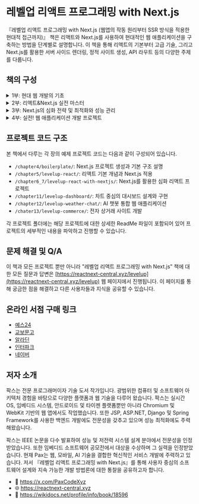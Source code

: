 # 레벨업 리액트 프로그래밍 with Next.js

『레벨업 리액트 프로그래밍 with Next.js (웹앱의 작동 원리부터 SSR 방식을 적용한 현대적 접근까지)』 책은 리액트와 Next.js를 사용하여 현대적인 웹 애플리케이션을 구축하는 방법을 단계별로 설명합니다. 이 책을 통해 리액트의 기본부터 고급 기술, 그리고 Next.js를 활용한 서버 사이드 렌더링, 정적 사이트 생성, API 라우트 등의 다양한 주제를 다룹니다.

## 책의 구성

<details>
  <summary>1부: 현대 웹 개발의 기초</summary>

👉 1장. 리액트와 Next.js를 통한 웹 개발 혁신
  - 1.1 리액트와 Next.js는 무엇인가?
  - 1.2 리액트와 Next.js로 얻는 사용자 경험 향상
  - 1.3 리액트와 Next.js를 통한 개발자 생산성의 제고
  - 1.4 왜 Next.js인가?
  - 1.5 요약 및 연습 문제

👉 2장. 웹 세계의 이해
  - 2.1 웹의 기초: 웹 개발 히스토리
  - 2.2 렌더링의 이해: 브라우저에서의 웹 페이지 렌더링 메커니즘
  - 2.3 웹의 기본 구성 요소: HTML, CSS, 자바스크립트
  - 2.4 네트워킹 기초: 도메인, URL, 라우팅
  - 2.5 인프라 구조: 웹 서버, 엣지, CDN
  - 2.6 웹 개발의 필수 구성 요소: 주요 기술과 도구의 통합
  - 2.7 요약 및 연습 문제

👉 3장. 현대 웹 개발의 고급 기법
  - 3.1 Next.js 렌더링의 신세계: SSR, CSR, 하이드레이션, 웹 스트리밍
  - 3.2 코드 유지 보수성의 탁월함: 모듈화와 함수형 프로그래밍 접근 방식
  - 3.3 배포 및 운영 최적화 전략: 서버 아키텍처의 다양한 옵션
  - 3.4 현대 웹 프레임워크와 라이브러리: 리액트, 앵귤러, 뷰, 스벨트
  - 3.5 코어 웹 바이탈: 사용자 경험을 개선하는 접근
  - 3.6 요약 및 연습 문제
</details>

<details>
  <summary>2부: 리액트&Next.js 실전 마스터</summary>

👉 4장. 효율적인 웹 개발 환경 구축

  - 4.1 개발 도구 및 라이브러리 설치
  - 4.2 Next.js 설치
  - 4.3 첫 Next.js 프로젝트 시작: 보일러플레이트 애플리케이션
  - 4.4 생산성을 높이는 개발 환경 설정
  - 4.5 개발 환경의 보안과 유지 보수

👉 5장. 웹 애플리케이션의 뼈대 만들기

  - 5.1 Next.js를 위한 리액트 개요
  - 5.2 리액트 컴포넌트와 속성
  - 5.3 리액트 사용자 상호 작용과 상태 관리
  - 5.4 리액트의 고급 개념과 패턴
  - 5.5 반응형 내비게이션 메뉴 실습하기

👉 6장. 최적의 Next.js 애플리케이션 구조 설계

  - 6.1 Next.js 프로젝트 구조와 조직화
  - 6.2 Next.js 앱 라우터 기반 라우팅 기법
  - 6.3 라우팅 시 특정 상황에 대한 UI 처리
  - 6.4 CSS 스타일과 디자인 적용
  - 6.5 Next.js의 내장 기능을 활용한 이미지, 폰트, 외부 스크립트 최적화

</details>

<details>
  <summary>3부: Next.js의 심화 전략 및 최적화와 성능 관리</summary>

👉 8장. Next.js 고급 기법 탐구

  - 8.1 병렬 라우트 및 경로 가로채기
  - 8.2 라우터 핸들러: 동적 라우팅 관리
  - 8.3 미들웨어: 서버의 요청 완료 전 효율적 처리
  - 8.4 i18n: 다국어 제공
  - 8.5 폼 및 변형: 서버 액션
  - 8.6 메타데이터 관리
  - 8.7 지연 로딩 성능 최적화
  - 8.8 MDX 사용
  - 8.9 콘텐츠 개발을 효율화하는 초안 모드
  - 8.10 콘텐츠 보안 정책
  - 8.11 인증: 사용자 보안 관리

👉 9장. 안정적으로 서비스하는 배포 및 전략

  - 9.1 웹 애플리케이션을 운영하는 빌드 최적화
  - 9.2 다양한 배포 옵션
  - 9.3 Next.js 배포 최적화 및 관리 전략
  - 9.4 소프트웨어 장애 복구와 안정성

👉 10장. Next.js 애플리케이션 테스팅 및 성능 측정과 최적화

  - 10.1 단위 및 통합 테스트: Jest와 리액트 테스팅 라이브러리
  - 10.2 E2E 테스트: Cypress, Playwright
  - 10.3 웹 바이탈: Next.js의 내장 기능을 활용한 성능 측정
  - 10.4 성능을 최적화하는 크롬 개발자 도구와 라이트 하우스

</details>

<details>
  <summary>4부: 실전! 웹 애플리케이션 개발 프로젝트</summary>

👉 11장. 차트 중심 대시보드 설계

  - 11.1 프로젝트 소개 및 라이브러리 설정
  - 11.2 웹 애플리케이션 스타일링 및 메인 페이지 구축
  - 11.3 버셀 Postgres 데이터베이스 생성 및 환경 변수 설정
  - 11.4 인증 환경 설정과 회원가입 및 로그인 구현
  - 11.5 대시보드 사용자 인터페이스 개선: 사이드 메뉴 구현
  - 11.6 사용자 계정 관리 및 API 사용 키 발급
  - 11.7 프로젝트 관리
  - 11.8 웹 바이탈 지표 정보 추출과 수집
  - 11.9 라우터 핸들러를 통한 데이터 수신 및 데이터베이스 저장
  - 11.10 대시보드 UI 구성
  - 11.11 버셀 배포 플랫폼에 배포 및 업데이트 필요 사항

👉 12장. AI 챗봇을 통합하는 웹 애플리케이션

  - 12.1 프로젝트 소개와 라이브러리 설정
  - 12.2 웹 애플리케이션 스타일링 및 메인 레이아웃 구성
  - 12.3 OpenAI API와 버셀 AI SDK 알아보기
  - 12.4 날씨 대화에서 구조화된 데이터 추출하기
  - 12.5 현재 날씨 정보를 컴포넌트 UI로 제공하는 챗봇 만들기
  - 12.6 날씨 AI 챗봇 구현 완성
  - 12.7 추가로 고려해볼 사항

👉 13장. 전자 상거래 사이트

  - 13.1 프로젝트 소개 및 라이브러리 설정
  - 13.2 쇼피파이와의 헤드리스 스토어프런트 통합
  - 13.3 전자 상거래 사이트를 개발하는 베스트 프랙티스
  - 13.4 추가로 고려해볼 사항

</details>

## 프로젝트 코드 구조

본 책에서 다루는 각 장의 예제 프로젝트 코드는 다음과 같이 구성되어 있습니다.

- `/chapter4/boilerplate/`: Next.js 프로젝트 생성과 기본 구조 설명
- `/chapter5/levelup-react/`: 리액트 기본 개념과 Next.js 적용
- `/chapter6_7/levelup-react-with-nextjs/`: Next.js를 활용한 심화 리액트 프로젝트
- `/chapter11/levelup-dashboard/`: 차트 중심의 대시보드 설계와 구현
- `/chapter12/levelup-weather-chat/`: AI 챗봇 통합 웹 애플리케이션
- `/chater13/levelup-commerce/`: 전자 상거래 사이트 개발

각 프로젝트 폴더에는 해당 프로젝트에 대한 상세한 ReadMe 파일이 포함되어 있어 프로젝트의 세부적인 내용을 파악하고 진행할 수 있습니다.

## 문제 해결 및 Q/A
이 책과 모든 프로젝트 뿐만 아니라 "레벨업 리액트 프로그래밍 with Next.js" 책에 대한 모든 질문과 답변은 [https://reactnext-central.xyz/levelup](https://reactnext-central.xyz/levelup) 웹 페이지에서 진행됩니다. 이 페이지를 통해 궁금한 점을 해결하고 다른 사용자들과 지식을 공유할 수 있습니다.

## 온라인 서점 구매 링크

- [예스24](https://www.yes24.com/Product/Goods/126689601)
- [교보문고](https://product.kyobobook.co.kr/detail/S000213362009)
- [알라딘](https://www.aladin.co.kr/shop/wproduct.aspx?ISBN=K922931869&start=pnaver_02)
- [인터파크](http://inpk.kr/s0gB)
- [네이버](https://search.shopping.naver.com/book/catalog/47914364633?query=next.js&NaPm=ct%3Dlwq2046o%7Cci%3Dd710a4ca10abfaf597b712254a8ae6a27424ba6b%7Ctr%3Dboksl%7Csn%3D95694%7Chk%3D0fdbb5df1d190857a7cf4027e212c1b90a7b7d43)

## 저자 소개

팍스는 전문 프로그래머이자 기술 도서 작가입니다. 광범위한 컴퓨터 및 소프트웨어 아키텍처 경험을 바탕으로 다양한 플랫폼과 웹 기술을 다루어 왔습니다. 팍스는 실시간 OS, 임베디드 시스템, 안드로이드 및 타이젠 플랫폼뿐만 아니라 Chromium 및 WebKit 기반의 웹 앱에서도 작업했습니다. 또한 JSP, ASP.NET, Django 및 Spring Framework를 사용한 백엔드 개발에도 전문성을 갖추고 있으며 성능 최적화에도 주력해왔습니다.

팍스는 IEEE 논문을 다수 발표하여 성능 및 저전력 시스템 설계 분야에서 전문성을 인정받았습니다. 또한 임베디드 소프트웨어 공모전에서 대상을 수상하며 그 실력을 인정받았습니다. 현재 Pax는 웹, 모바일, AI 기술을 결합한 혁신적인 서비스 개발에 주력하고 있습니다. 저서 『레벨업 리액트 프로그래밍 with Next.js』를 통해 사용자 중심의 소프트웨어 설계와 지속 가능한 개발 방법론에 대한 통찰을 공유하고자 합니다.

- 🔗 https://x.com/PaxCodeXyz
- 🌐 https://reactnext-central.xyz
- 📘 https://wikidocs.net/profile/info/book/18596
